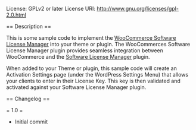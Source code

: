 License: GPLv2 or later
License URI: http://www.gnu.org/licenses/gpl-2.0.html

== Description ==

This is some sample code to implement the [WooCommerce Software License Manager](https://github.com/maddisondesigns/woocommerce-software-license-manager) into your theme or plugin. The WooCommerces Software License Manager plugin provides seamless integration between WooCommerce and the [Software License Manager](https://wordpress.org/plugins/software-license-manager/) plugin.

When added to your Theme or plugin, this sample code will create an Activation Settings page (under the WordPress Settings Menu) that allows your clients to enter in their License Key. This key is then validated and activated against your Software License Manager plugin.

== Changelog ==

= 1.0 =
- Initial commit
